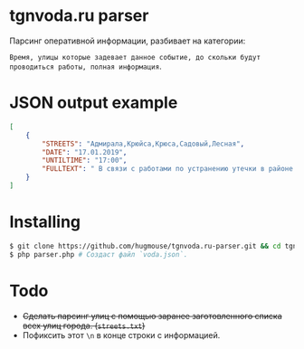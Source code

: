 # tgnvoda.ru parser
Парсинг оперативной информации, разбивает на категории: 

`Время, улицы которые задевает данное событие, до скольки будут проводиться работы, полная информация`.

# JSON output example
```json
[
    {
        "STREETS": "Адмирала,Крюйса,Крюса,Садовый,Лесная",
        "DATE": "17.01.2019",
        "UNTILTIME": "17:00",
        "FULLTEXT": " В связи с работами по устранению утечки в районе жилого дома № 2\/2 по ул Адмирала Крюйса, водоснабжение будет осуществляться пониженным давлением в районах города: Адмирала Крюса, пер.Малый Садовый, ул. Лесная биржа,  ориентировочно до 17ч 00мин.\n"
    }
]
```
# Installing
```sh
$ git clone https://github.com/hugmouse/tgnvoda.ru-parser.git && cd tgnvoda.ru-parser
$ php parser.php # Создаст файл `voda.json`. 
```
# Todo

* ~~Сделать парсинг улиц с помощью заранее заготовленного списка всех улиц города. (`streets.txt`)~~
* Пофиксить этот `\n` в конце строки с информацией.
